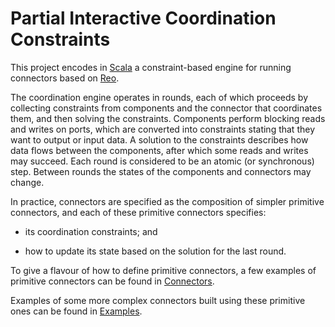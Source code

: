 Partial Interactive Coordination Constraints
============================================

This project encodes in [Scala](http://www.scala-lang.org) a constraint-based engine for running connectors based on [Reo](http://reo.project.cwi.nl).

The coordination engine operates in rounds, each of which proceeds by collecting constraints from components and the connector that coordinates them, and then solving the constraints. Components perform blocking reads and writes on ports, which are converted into constraints stating that they want to output or input data. A solution to the constraints describes how data flows between the components, after which some reads and writes may succeed. Each round is considered to be an atomic (or synchronous) step. Between rounds the states of the components and connectors may change.

In practice, connectors are specified as the composition of simpler primitive connectors, and each of these primitive connectors specifies:

  * its coordination constraints; and
  
  * how to update its state based on the solution for the last round.

To give a flavour of how to define primitive connectors, a few examples of primitive connectors can be found in [Connectors](code/src/reopp/common/guardedcommands/dataconnectors).

Examples of some more complex connectors built using these primitive ones can be found in [Examples](code/src/reopp/common/examples).


<!-- 
Examples
--------
Examples of success and failure of trying to type families of connectors can be found below.

```scala
if (a) {b}
```
 -->